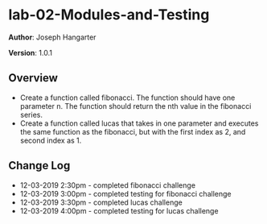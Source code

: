 # lab-02-Modules-and-Testing

**Author**: Joseph Hangarter

**Version**: 1.0.1

## Overview
* Create a function called fibonacci. The function should have one parameter n. The function should return the nth value in the fibonacci series.
* Create a function called lucas that takes in one parameter and executes the same function as the fibonacci, but with the first index as 2, and second index as 1.

## Change Log
* 12-03-2019 2:30pm - completed fibonacci challenge
* 12-03-2019 3:00pm - completed testing for fibonacci challenge
* 12-03-2019 3:30pm - completed lucas challenge
* 12-03-2019 4:00pm - completed testing for lucas challenge
